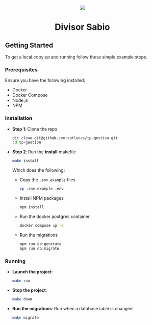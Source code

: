 
<p align="center">
  <img src="https://github.com/sotlucas/tp-gestion/assets/36085103/3feb1447-3d4a-4fae-b8ce-b73d598f1da0" />
  <h1 align="center"> Divisor Sabio </h1>
</p>

## Getting Started

To get a local copy up and running follow these simple example steps.

### Prerequisites

Ensure you have the following installed:

- Docker
- Docker Compose
- Node.js
- NPM

### Installation

- **Step 1**: Clone the repo

  ```bash
  git clone git@github.com:sotlucas/tp-gestion.git
  cd tp-gestion
  ```

- **Step 2**: Run the **install** makefile

  ```bash
  make install
  ```

  Which does the following:

  - Copy the `.env.example` files

    ```bash
    cp .env.example .env
    ```

  - Install NPM packages

    ```bash
    npm install
    ```

  - Run the docker postgres container

    ```bash
    docker compose up -d
    ```

  - Run the migrations

    ```bash
    npm run db:generate
    npm run db:migrate
    ```

### Running

- **Launch the project**:

  ```bash
  make run
  ```

- **Stop the project**:

  ```bash
  make down
  ```

- **Run the migrations**: Run when a database table is changed

  ```bash
  make migrate
  ```
